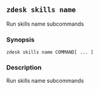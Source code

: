 ## `zdesk skills name`

Run skills name subcommands

### Synopsis

    zdesk skills name COMMAND[ ... ]

### Description

Run skills name subcommands

